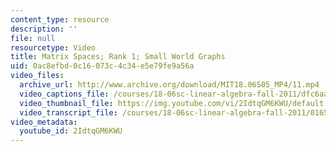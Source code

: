 ```yaml
---
content_type: resource
description: ''
file: null
resourcetype: Video
title: Matrix Spaces; Rank 1; Small World Graphs
uid: 0ac8efbd-0c16-073c-4c34-e5e79fe9a56a
video_files:
  archive_url: http://www.archive.org/download/MIT18.06S05_MP4/11.mp4
  video_captions_file: /courses/18-06sc-linear-algebra-fall-2011/dfc6aac360a75d7ab0e8e5354106fec0_2IdtqGM6KWU.vtt
  video_thumbnail_file: https://img.youtube.com/vi/2IdtqGM6KWU/default.jpg
  video_transcript_file: /courses/18-06sc-linear-algebra-fall-2011/0165be6d5715e8b1d4b77bef22e614d5_2IdtqGM6KWU.pdf
video_metadata:
  youtube_id: 2IdtqGM6KWU
---
```

